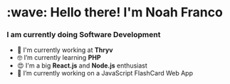 <h1 align="left" id="macropower-title">:wave: Hello there! I'm Noah Franco</h1>
<h3 align="left">I am currently doing Software Development</h3>

<p align="left">

- 🏢 I'm currently working at **Thryv**
- 🤓 I’m currently learning **PHP**
- 😍 I'm a big **React.js** and **Node.js** enthusiast
- 🔭 I’m currently working on a JavaScript FlashCard Web App
<br>
